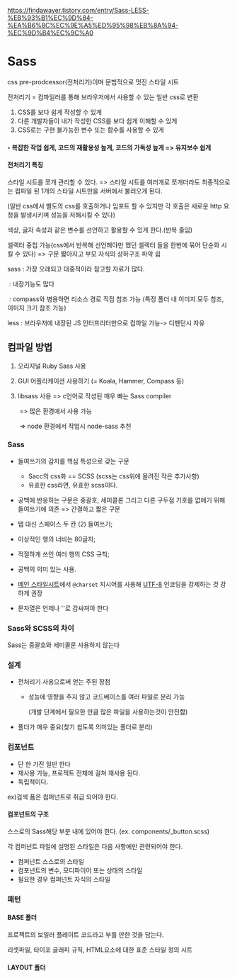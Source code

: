 https://findawayer.tistory.com/entry/Sass-LESS-%EB%93%B1%EC%9D%84-%EA%B6%8C%EC%9E%A5%ED%95%98%EB%8A%94-%EC%9D%B4%EC%9C%A0

# Sass 

css pre-prodcessor(전처리기)이며 문법적으로 멋진 스타일 시트

전처리기 = 컴파일러를 통해 브라우저에서 사용할 수 있는 일반 css로 변환

1. CSS를 보다 쉽게 작성할 수 있게
2. 다른 개발자들이 내가 작성한 CSS를 보다 쉽게 이해할 수 있게
3. CSS로는 구현 불가능한 변수 또는 함수를 사용할 수 있게

#### - 복잡한 작업 쉽게, 코드의 재활용성 높게, 코드의 가독성 높게 => 유지보수 쉽게



#### 전처리기 특징

스타일 시트를 쪼개 관리할 수 있다. => 스타일 시트를 여러개로 쪼개더라도 최종적으로는 컴파일 된 1개의 스타일 시트만을 서버에서 불러오게 된다.

(일반 css에서 별도의 css를 호출하거나 임포트 할 수 있지만 각 호출은 새로운 http 요청을 발생시키며 성능을 저해시킬 수 있다)

색상, 글자 속성과 같은 변수를 선언하고 활용할 수 있게 한다.(반복 줄임)

셀렉터 중첩 가능(css에서 반복해 선언해야만 했던 셀렉터 들을 한번에 묶어 단순화 시킬 수 있다) => 구문 짧아지고 부모 자식의 상하구조 파악 쉽

sass : 가장 오래되고 대중적이라 참고할 자료가 많다.

​		: 내장기능도 많다

​    : compass와 병용하면 리소스 경로 직접 참조 가능 (특정 폴더 내 이미지 모두 참조, 이미지 크기 참조 가능)

less : 브라우저에 내장된 JS 인터프리터만으로 컴파일 가능-> 디펜던시 자유

## 컴파일 방법

1. 오리지널 Ruby Sass 사용

2. GUI 어플리케이션 사용하기 (= Koala, Hammer, Compass 등) 

3. libsass 사용 => c언어로 작성된 매우 빠는 Sass compiler

   ​						=> 많은 환경에서 사용 가능

   ​						=> node 환경에서 작업시 node-sass 추천

### Sass

- 들여쓰기의 감지를 핵심 특성으로 갖는 구문
  - Sacc의 css화  == SCSS  (scss는 css위에 올려진 작은 추가사항)
  - 유효한 css라면, 유효한 scss이다.

- 공백에 반응하는 구문은 중괄호, 세미콜론 그리고 다른 구두점 기호를 없애기 위해 들여쓰기에 의존 => 간결하고 짧은 구문
- 탭 대신 스페이스 두 칸 (2) 들여쓰기;
- 이상적인 행의 너비는 80글자;
- 적절하게 쓰인 여러 행의 CSS 규칙;
- 공백의 의미 있는 사용.
-  [메인 스타일시트](https://sass-guidelin.es/ko/#main-file)에서 `@charset` 지시어를 사용해 [UTF-8](https://ko.wikipedia.org/wiki/UTF-8) 인코딩을 강제하는 것 강하게 권장
- 문자열은 언제나 ''로  감싸져야 한다



### Sass와 SCSS의 차이

Sass는 중괄호와 세미콜론 사용하지 않는다



### 설계

- 전처리기 사용으로써 얻는 주된 장점

  - 성능에 영향을 주지 않고 코드베이스를 여러 파일로 분리 가능

    (개발 단계에서 필요한 만큼 많은 파일을 사용하는것이 안전함)

- 폴더가 매우 중요(찾기 쉽도록 의미있는 폴더로 분리)



### 컴포넌트

- 단 한 가진 일만 한다
- 재사용 가능, 프로젝트 전체에 걸쳐 재사용 된다.
- 독립적이다.

ex)검색 폼은 컴퍼넌트로 취급 되어야 한다.

#### 컴포넌트의 구조 

스스로의 Sass해당 부분 내에 있어야 한다. (ex. components/_button.scss)

각 컴퍼넌트 파일에 설명된 스타일은 다음 사항에만 관련되어야 한다.

- 컴퍼넌트 스스로의 스타일
- 컴포넌트의 변수, 모디파이어 또는 상태의 스타일
- 필요한 경우 컴퍼넌트 자식의 스타일



### 패턴

#### BASE 폴더

프로젝트의 보일러 플레이트 코드라고 부를 만한 것을 담는다.

리셋파일, 타이포 글래피 규칙, HTML요소에 대한 표준 스타일 정의 시트

#### LAYOUT 폴더

